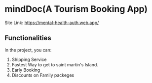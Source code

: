 # mindDoc(A Tourism Booking App)

Site Link:  https://mental-health-auth.web.app/

## Functionalities

In the project, you can:

1. Shipping Service
2. Fastest Way to get to saint martin's Island.
3. Early Booking
4. Discounts on Family packeges

